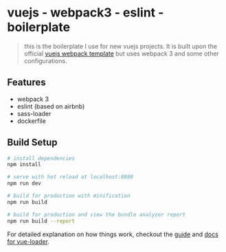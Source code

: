 # vuejs - webpack3 - eslint - boilerplate

> this is the boilerplate I use for new vuejs projects. It is built upon the official [vuejs webpack template](http://vuejs-templates.github.io/webpack/) but uses webpack 3 and some other configurations.

## Features

* webpack 3
* eslint (based on airbnb)
* sass-loader
* dockerfile


## Build Setup

``` bash
# install dependencies
npm install

# serve with hot reload at localhost:8080
npm run dev

# build for production with minification
npm run build

# build for production and view the bundle analyzer report
npm run build --report
```

For detailed explanation on how things work, checkout the [guide](http://vuejs-templates.github.io/webpack/) and [docs for vue-loader](http://vuejs.github.io/vue-loader).
